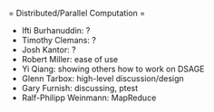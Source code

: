 = Distributed/Parallel Computation =

  * Ifti Burhanuddin: ?
  * Timothy Clemans: ?
  * Josh Kantor: ?
  * Robert Miller: ease of use
  * Yi Qiang: showing others how to work on DSAGE
  * Glenn Tarbox: high-level discussion/design
  * Gary Furnish: discussing, ptest
  * Ralf-Philipp Weinmann: MapReduce 
